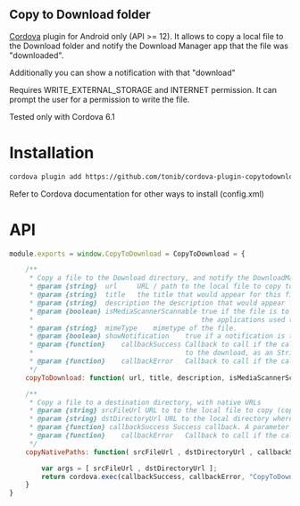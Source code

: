 ## Copy to Download folder

[Cordova](https://cordova.apache.org/) plugin for Android only (API >= 12). It allows to copy a local file to the Download folder and notify the
Download Manager app that the file was "downloaded".

Additionally you can show a notification with that "download"

Requires WRITE_EXTERNAL_STORAGE and INTERNET permission. It can prompt the user for a permission to write the file.

Tested only with Cordova 6.1

# Installation

```bash
cordova plugin add https://github.com/tonib/cordova-plugin-copytodownload.git [--save]
```

Refer to Cordova documentation for other ways to install (config.xml)

# API

```javascript
module.exports = window.CopyToDownload = CopyToDownload = {

    /**
     * Copy a file to the Download directory, and notify the DownloadManager of that file.
     * @param {string}  url     URL / path to the local file to copy to the Download directory.
     * @param {string}  title   the title that would appear for this file in Downloads App.
     * @param {string}  description the description that would appear for this file in Downloads App.
     * @param {boolean} isMediaScannerScannable true if the file is to be scanned by MediaScanner. Files scanned by MediaScanner appear in 
     *                                          the applications used to view media (for example, Gallery app).
     * @param {string}  mimeType    mimetype of the file.
     * @param {boolean} showNotification    true if a notification is to be sent, false otherwise
     * @param {function}    callbackSuccess Callback to call if the call was OK. A parameter will be passed with the id given by the Download Manager 
     *                                      to the download, as an String
     * @param {function}    callbackError   Callback to call if the call did fail. A parameter with the error will be passed
     */
    copyToDownload: function( url, title, description, isMediaScannerScannable, mimeType, showNotification , callbackSuccess, callbackError );

    /**
     * Copy a file to a destination directory, with native URLs
     * @param {string} srcFileUrl URL to to the local file to copy (copy source)
     * @param {string} dstDirectoryUrl URL to the local directory where to copy (copy destination)
     * @param {function} callbackSuccess Success callback. A parameter will be passed with the new copied file URL
     * @param {function}    callbackError   Callback to call if the call did fail. A parameter with the error will be passed
     */
    copyNativePaths: function( srcFileUrl , dstDirectoryUrl , callbackSuccess, callbackError ) {

        var args = [ srcFileUrl , dstDirectoryUrl ];
        return cordova.exec(callbackSuccess, callbackError, "CopyToDownload", "copyNativePaths", args);
    }
}
```
